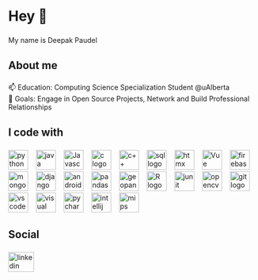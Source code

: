 <h1 align="left">Hey 👋</h1>

###

<p align="left">My name is Deepak Paudel</p>

###

<h2 align="left">About me</h2>

###

<p align="left">📫 Education:  Computing Science Specialization Student @uAlberta<br>🎯 Goals: Engage in Open Source Projects, Network and Build Professional Relationships</p>

###

<h2 align="left">I code with</h2>

###

<div align="left">
  <!-- Python Logo -->
<img src="https://www.svgrepo.com/show/452091/python.svg" height="40" alt="python logo" /><img width="12" />
<!-- Java Logo -->
<img src="https://www.svgrepo.com/show/452234/java.svg" height="40" alt="java logo" /><img width="12" />
<!-- javascript Logo -->
<img src="https://i0.wp.com/blog.canadianwebhosting.com/wp-content/uploads/2018/04/javascript-logo.png?fit=587%2C330&ssl=1" height="40" alt="Javascript Logo" /><img width="12" />
<!-- C Logo -->
<img src="https://upload.wikimedia.org/wikipedia/commons/thumb/1/18/C_Programming_Language.svg/1853px-C_Programming_Language.svg.png" height="40" alt="c logo" /><img width="12" />
  <!-- C++ Logo -->
<img src="https://upload.wikimedia.org/wikipedia/commons/thumb/1/18/ISO_C%2B%2B_Logo.svg/1200px-ISO_C%2B%2B_Logo.svg.png" height="40" alt="c++ logo" /><img width="12" />
<!-- SQL Logo -->
<img src="https://www.svgrepo.com/show/331760/sql-database-generic.svg" height="40" alt="sql logo" /><img width="12" />
<!-- HTMX Logo -->
<img src="https://styles.redditmedia.com/t5_2u59z4/styles/communityIcon_3wi5tbhd61181.png" height="40" alt="htmx logo" /><img width="12" />
<!-- Vue Logo -->
<img src="https://upload.wikimedia.org/wikipedia/commons/9/95/Vue.js_Logo_2.svg" height="40" alt="Vue logo" style="margin-right: 12px;">
<!-- Firebase Logo -->
<img src="https://www.svgrepo.com/show/373595/firebase.svg" height="40" alt="firebase logo" /><img width="12" />
<!-- MongoDB Logo -->
<img src="https://www.svgrepo.com/show/331488/mongodb.svg" height="40" alt="mongodb logo" /><img width="12" />
<!-- Django Logo -->
<img src="https://www.svgrepo.com/show/373554/django.svg" height="40" alt="django logo" /><img width="12" />
<!-- Android Studio Logo -->
<img src="https://1.bp.blogspot.com/-LgTa-xDiknI/X4EflN56boI/AAAAAAAAPuk/24YyKnqiGkwRS9-_9suPKkfsAwO4wHYEgCLcBGAsYHQ/s0/image9.png" height="40" alt="android studio logo" /><img width="12" />
<!-- Pandas Logo -->
<img src="https://upload.wikimedia.org/wikipedia/commons/thumb/2/22/Pandas_mark.svg/449px-Pandas_mark.svg.png?20200210000431" height="40" alt="pandas logo" /><img width="12" />
<!-- GeoPandas Logo -->
<img src="https://geopandas.org/en/latest/_images/geopandas_icon_green.png" height="40" alt="geopandas logo" /><img width="12" />
<!-- R Logo -->
<img src="https://www.r-project.org/logo/Rlogo.png" height="40" alt="R logo" style="margin-right: 12px;">
<!-- JUnit Logo -->
<img src="https://avatars.githubusercontent.com/u/874086?s=280&v=4" height="40" alt="junit logo" /><img width="12" />
<!-- OpenCV Logo -->
<img src="https://upload.wikimedia.org/wikipedia/commons/3/32/OpenCV_Logo_with_text_svg_version.svg" height="40" alt="opencv logo" /><img width="12" />
<!-- Git Logo -->
<img src="https://www.svgrepo.com/show/452210/git.svg" height="40" alt="git logo" /><img width="12" />
<!-- VS Code Logo -->
<img src="https://www.svgrepo.com/show/452129/vs-code.svg" height="40" alt="vs code logo" /><img width="12" />
<!-- Visual Studio Logo -->
<img src="https://www.svgrepo.com/show/354520/visual-studio.svg" height="40" alt="visual studio logo" /><img width="12" />
<!-- PyCharm Logo -->
<img src="https://www.svgrepo.com/show/354237/pycharm.svg" height="40" alt="pycharm logo" /><img width="12" />
<!-- IntelliJ Logo -->
<img src="https://www.svgrepo.com/show/353906/intellij-idea.svg" height="40" alt="intellij logo" /><img width="12" />
  <!-- MIPS Assembly Logo -->
<img src="https://creatorsim.github.io/creator/images/mips_logo.png" height="40" alt="mips assembly logo" /><img width="12" />
</div>

###

<h2 align="left">Social</h2>

###

<div align="left">
  <a href="https://www.linkedin.com/in/paudeldeepak/" target="_blank">
    <img src="https://raw.githubusercontent.com/maurodesouza/profile-readme-generator/master/src/assets/icons/social/linkedin/default.svg" width="52" height="40" alt="linkedin logo"  />
  </a>
</div>

###
